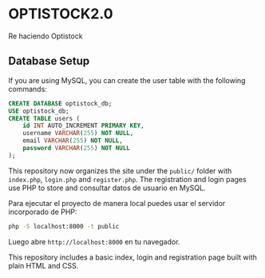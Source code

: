 # OPTISTOCK2.0
Re haciendo Optistock

## Database Setup

If you are using MySQL, you can create the user table with the following commands:

```sql
CREATE DATABASE optistock_db;
USE optistock_db;
CREATE TABLE users (
    id INT AUTO_INCREMENT PRIMARY KEY,
    username VARCHAR(255) NOT NULL,
    email VARCHAR(255) NOT NULL,
    password VARCHAR(255) NOT NULL
);
```


This repository now organizes the site under the `public/` folder with `index.php`, `login.php` and `register.php`.
The registration and login pages use PHP to store and consultar datos de usuario en MySQL.

Para ejecutar el proyecto de manera local puedes usar el servidor incorporado de PHP:

```bash
php -S localhost:8000 -t public
```

Luego abre `http://localhost:8000` en tu navegador.

This repository includes a basic index, login and registration page built with plain HTML and CSS.

